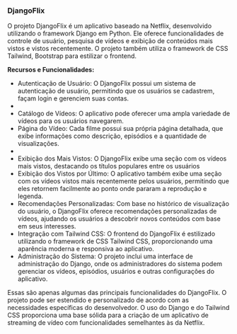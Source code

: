 ### DjangoFlix

O projeto DjangoFlix é um aplicativo baseado na Netflix, desenvolvido utilizando o framework Django em Python. Ele oferece funcionalidades de controle de usuário, pesquisa de vídeos e exibição de conteúdos mais vistos e vistos recentemente. O projeto também utiliza o framework de CSS Tailwind, Bootstrap para estilizar o frontend.

<b>Recursos e Funcionalidades:</b>

<ul>
<li>Autenticação de Usuário: O DjangoFlix possui um sistema de autenticação de usuário, permitindo que os usuários se cadastrem, façam login e gerenciem suas contas.<li>
 <li>Catálogo de Vídeos: O aplicativo pode oferecer uma ampla variedade de vídeos para os usuários navegarem.</li>
<li>Página do Vídeo: Cada filme possui sua própria página detalhada, que exibe informações como descrição, episódios e a quantidade de visualizações.<li>
<li>Exibição dos Mais Vistos: O DjangoFlix exibe uma seção com os vídeos mais vistos, destacando os títulos populares entre os usuários</li>
<li>Exibição dos Vistos por Último: O aplicativo também exibe uma seção com os vídeos vistos mais recentemente pelos usuários, permitindo que eles retornem facilmente ao ponto onde pararam a reprodução e legenda.</li>
<li>Recomendações Personalizadas: Com base no histórico de visualização do usuário, o DjangoFlix oferece recomendações personalizadas de vídeos, ajudando os usuários a descobrir novos conteúdos com base em seus interesses.</li>
<li>Integração com Tailwind CSS: O frontend do DjangoFlix é estilizado utilizando o framework de CSS Tailwind CSS, proporcionando uma aparência moderna e responsiva ao aplicativo.</li>
<li>Administração do Sistema: O projeto inclui uma interface de administração do Django, onde os administradores do sistema podem gerenciar os vídeos, episódios, usuários e outras configurações do aplicativo.</li>
 </ul>
 
Essas são apenas algumas das principais funcionalidades do DjangoFlix. O projeto pode ser estendido e personalizado de acordo com as necessidades específicas do desenvolvedor. O uso do Django e do Tailwind CSS proporciona uma base sólida para a criação de um aplicativo de streaming de vídeo com funcionalidades semelhantes às da Netflix.

